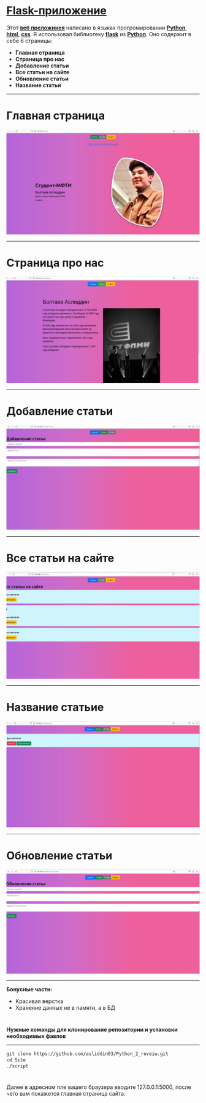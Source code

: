 # [Flask-приложение](https://ru.wikibooks.org/wiki/Flask)

Этот [__веб преложинея__](https://ru.wikipedia.org/wiki/%D0%92%D0%B5%D0%B1-%D0%BF%D1%80%D0%B8%D0%BB%D0%BE%D0%B6%D0%B5%D0%BD%D0%B8%D0%B5) написано в языках прогромировании [__Python__](https://ru.wikipedia.org/wiki/Python), [__html__](https://ru.wikipedia.org/wiki/HTML), [__css__](https://ru.wikipedia.org/wiki/CSS). Я использовал библиотеку [__flask__](https://ru.wikipedia.org/wiki/Flask_(%D0%B2%D0%B5%D0%B1-%D1%84%D1%80%D0%B5%D0%B9%D0%BC%D0%B2%D0%BE%D1%80%D0%BA)) из [__Python__](https://ru.wikipedia.org/wiki/Python).
Оно содержит в себе 6 страницы:
- __Главная страница__
- __Страница про нас__
- __Добавление статьи__
- __Все статьи на сайте__
- __Обновление статьи__
- __Название статьи__
___
# __Главная страница__
![Главная страница](pictures/1.jpg)
___
# __Страница про нас__
![Страница про нас](pictures/2.jpg)
___
# __Добавление статьи__
![Добавление статьи](pictures/4.jpg)
___
# __Все статьи на сайте__
![Все статьи на сайте](pictures/3.jpg)
___
# __Название статьие__
![Название статьи](pictures/5.jpg)
___
# __Обновление статьи__
![Обновление статьи](pictures/6.jpg)
___
__Бонусные части:__
- Красивая верстка
- Хранение данных не в памяти, а в БД
#
__Нужные команды для клонирование репозитории и установки необходимых фавлов__
***
    git clone https://github.com/asliddin03/Python_2_reveiw.git
    cd Site
    ./script

#
Далее в адресном пле вашего браузера вводите 127.0.0.1:5000, после чего вам покажется главная страница сайта.